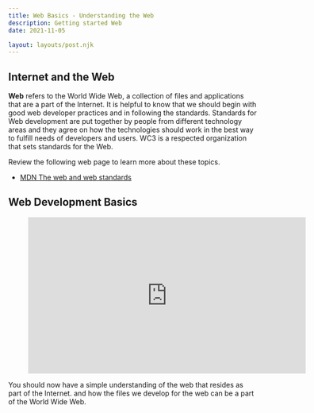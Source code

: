 ```yaml
---
title: Web Basics - Understanding the Web
description: Getting started Web
date: 2021-11-05

layout: layouts/post.njk
---
```


## Internet and the Web

**Web** refers to the World Wide Web, a collection of files and applications that are a part of the Internet. It is helpful to know that we should begin with good web developer practices and in following the standards. Standards for Web development are put together by people from different technology areas and they agree on how the technologies should work in the best way to fulfill needs of developers and users. WC3 is a respected organization that sets standards for the Web. 

Review the following web page to learn more about these topics.

- [MDN The web and web standards](https://developer.mozilla.org/en-US/docs/Learn/Getting_started_with_the_web/The_web_and_web_standards)

## Web Development Basics

<figure class="video-container">

<iframe width="560" height="315" src="https://www.youtube.com/embed/HTsJbDw13tI" title="YouTube video player" frameborder="0" allow="accelerometer; autoplay; clipboard-write; encrypted-media; gyroscope; picture-in-picture" allowfullscreen></iframe>
</figure>

You should now have a simple understanding of the web that resides as part of the Internet. and how the files we develop for the web can be a part of the World Wide Web.
